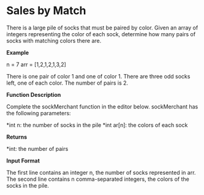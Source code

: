 # Sales by Match

There is a large pile of socks that must be paired by color. Given an array of integers representing the color of each sock, determine how many pairs of socks with matching colors there are.

**Example**

n = 7
arr = [1,2,1,2,1,3,2]

There is one pair of color 1 and one of color 1. There are three odd socks left, one of each color. The number of pairs is 2.

**Function Description**

Complete the sockMerchant function in the editor below.
sockMerchant has the following parameters:

*int n: the number of socks in the pile
*int ar[n]: the colors of each sock

**Returns**

*int: the number of pairs

**Input Format**

The first line contains an integer n, the number of socks represented in arr. 
The second line contains n comma-separated integers, the colors of the socks in the pile.